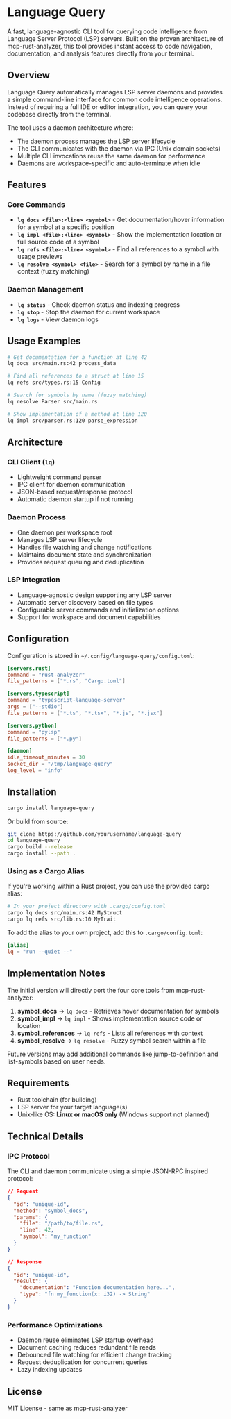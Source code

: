 # Language Query

A fast, language-agnostic CLI tool for querying code intelligence from Language Server Protocol (LSP) servers.
Built on the proven architecture of mcp-rust-analyzer, this tool provides instant access to code navigation,
documentation, and analysis features directly from your terminal.

## Overview

Language Query automatically manages LSP server daemons and provides a simple command-line interface for common
code intelligence operations. Instead of requiring a full IDE or editor integration, you can query your codebase
directly from the terminal.

The tool uses a daemon architecture where:
- The daemon process manages the LSP server lifecycle
- The CLI communicates with the daemon via IPC (Unix domain sockets)
- Multiple CLI invocations reuse the same daemon for performance
- Daemons are workspace-specific and auto-terminate when idle

## Features

### Core Commands

- **`lq docs <file>:<line> <symbol>`** - Get documentation/hover information for a symbol at a specific position
- **`lq impl <file>:<line> <symbol>`** - Show the implementation location or full source code of a symbol
- **`lq refs <file>:<line> <symbol>`** - Find all references to a symbol with usage previews
- **`lq resolve <symbol> <file>`** - Search for a symbol by name in a file context (fuzzy matching)

### Daemon Management

- **`lq status`** - Check daemon status and indexing progress
- **`lq stop`** - Stop the daemon for current workspace
- **`lq logs`** - View daemon logs

## Usage Examples

```bash
# Get documentation for a function at line 42
lq docs src/main.rs:42 process_data

# Find all references to a struct at line 15
lq refs src/types.rs:15 Config

# Search for symbols by name (fuzzy matching)
lq resolve Parser src/main.rs

# Show implementation of a method at line 120
lq impl src/parser.rs:120 parse_expression
```

## Architecture

### CLI Client (`lq`)
- Lightweight command parser
- IPC client for daemon communication
- JSON-based request/response protocol
- Automatic daemon startup if not running

### Daemon Process
- One daemon per workspace root
- Manages LSP server lifecycle
- Handles file watching and change notifications
- Maintains document state and synchronization
- Provides request queuing and deduplication

### LSP Integration
- Language-agnostic design supporting any LSP server
- Automatic server discovery based on file types
- Configurable server commands and initialization options
- Support for workspace and document capabilities

## Configuration

Configuration is stored in `~/.config/language-query/config.toml`:

```toml
[servers.rust]
command = "rust-analyzer"
file_patterns = ["*.rs", "Cargo.toml"]

[servers.typescript]
command = "typescript-language-server"
args = ["--stdio"]
file_patterns = ["*.ts", "*.tsx", "*.js", "*.jsx"]

[servers.python]
command = "pylsp"
file_patterns = ["*.py"]

[daemon]
idle_timeout_minutes = 30
socket_dir = "/tmp/language-query"
log_level = "info"
```

## Installation

```bash
cargo install language-query
```

Or build from source:

```bash
git clone https://github.com/yourusername/language-query
cd language-query
cargo build --release
cargo install --path .
```

### Using as a Cargo Alias

If you're working within a Rust project, you can use the provided cargo alias:

```bash
# In your project directory with .cargo/config.toml
cargo lq docs src/main.rs:42 MyStruct
cargo lq refs src/lib.rs:10 MyTrait
```

To add the alias to your own project, add this to `.cargo/config.toml`:

```toml
[alias]
lq = "run --quiet --"
```

## Implementation Notes

The initial version will directly port the four core tools from mcp-rust-analyzer:

1. **symbol_docs** → `lq docs` - Retrieves hover documentation for symbols
2. **symbol_impl** → `lq impl` - Shows implementation source code or location
3. **symbol_references** → `lq refs` - Lists all references with context
4. **symbol_resolve** → `lq resolve` - Fuzzy symbol search within a file

Future versions may add additional commands like jump-to-definition and list-symbols based on user needs.

## Requirements

- Rust toolchain (for building)
- LSP server for your target language(s)
- Unix-like OS: **Linux or macOS only** (Windows support not planned)

## Technical Details

### IPC Protocol

The CLI and daemon communicate using a simple JSON-RPC inspired protocol:

```json
// Request
{
  "id": "unique-id",
  "method": "symbol_docs",
  "params": {
    "file": "/path/to/file.rs",
    "line": 42,
    "symbol": "my_function"
  }
}

// Response
{
  "id": "unique-id",
  "result": {
    "documentation": "Function documentation here...",
    "type": "fn my_function(x: i32) -> String"
  }
}
```

### Performance Optimizations

- Daemon reuse eliminates LSP startup overhead
- Document caching reduces redundant file reads
- Debounced file watching for efficient change tracking
- Request deduplication for concurrent queries
- Lazy indexing updates

## License

MIT License - same as mcp-rust-analyzer
